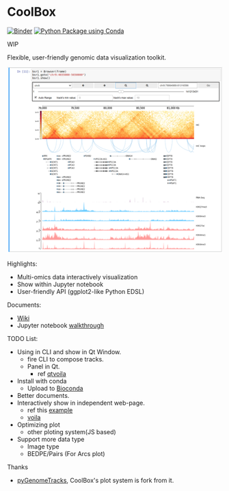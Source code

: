 CoolBox
=======

[![Binder](https://mybinder.org/badge_logo.svg)](https://mybinder.org/v2/gh/GangCaoLab/CoolBox/master?filepath=demo%2FTestRegion.ipynb)
[![Python Package using Conda](https://github.com/GangCaoLab/CoolBox/workflows/Python%20Package%20using%20Conda/badge.svg)](https://github.com/GangCaoLab/CoolBox/actions?query=workflow%3A%22Python+Package+using+Conda%22)

WIP

Flexible, user-friendly genomic data visualization toolkit. 

![](imgs/title.png)

Highlights:

* Multi-omics data interactively visualization
* Show within Jupyter notebook
* User-friendly API (ggplot2-like Python EDSL)

Documents:
* [Wiki](https://github.com/Nanguage/CoolBox/wiki)
* Jupyter notebook [walkthrough](demo/coolbox_guide.ipynb)

TODO List:

+ Using in CLI and show in Qt Window.
    + fire CLI to compose tracks.
    + Panel in Qt.
        - ref [qtvoila](https://luiztauffer.github.io/guacamole-data-science/posts/2020-04-20-qtvoila/)
+ Install with conda
    + Upload to [Bioconda](https://bioconda.github.io/)
+ Better documents.
+ Interactively show in independent web-page.
    + ref this [example](https://github.com/jupyter-widgets/ipywidgets/tree/master/examples/web3)
    + [voila](https://github.com/voila-dashboards/voila)
+ Optimizing plot
    + other ploting system(JS based)
+ Support more data type
    + Image type
    + BEDPE/Pairs (For Arcs plot)


Thanks

+ [pyGenomeTracks](https://github.com/deeptools/pyGenomeTracks),
CoolBox's plot system is fork from it.


